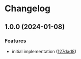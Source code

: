 # Changelog

## 1.0.0 (2024-01-08)


### Features

* initial implementation ([127dad8](https://github.com/johnhwhite/vercel-loader/commit/127dad8a0f70c40f12416535a668cec0bc69dfaa))

